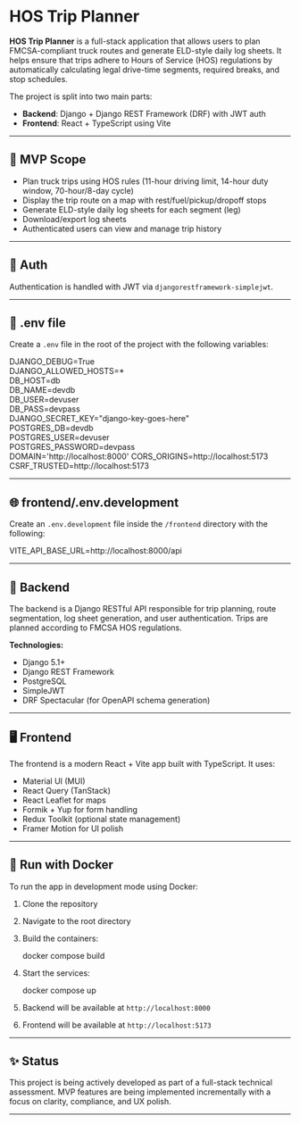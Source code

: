 # HOS Trip Planner

**HOS Trip Planner** is a full-stack application that allows users to plan FMCSA-compliant truck routes and generate ELD-style daily log sheets. It helps ensure that trips adhere to Hours of Service (HOS) regulations by automatically calculating legal drive-time segments, required breaks, and stop schedules.

The project is split into two main parts:

- **Backend**: Django + Django REST Framework (DRF) with JWT auth
- **Frontend**: React + TypeScript using Vite

---

## 🧪 MVP Scope

- Plan truck trips using HOS rules (11-hour driving limit, 14-hour duty window, 70-hour/8-day cycle)
- Display the trip route on a map with rest/fuel/pickup/dropoff stops
- Generate ELD-style daily log sheets for each segment (leg)
- Download/export log sheets
- Authenticated users can view and manage trip history

---

## 🔐 Auth

Authentication is handled with JWT via `djangorestframework-simplejwt`.

---

## 📁 .env file

Create a `.env` file in the root of the project with the following variables:

DJANGO_DEBUG=True  
DJANGO_ALLOWED_HOSTS=\*  
DB_HOST=db  
DB_NAME=devdb  
DB_USER=devuser  
DB_PASS=devpass  
DJANGO_SECRET_KEY="django-key-goes-here"  
POSTGRES_DB=devdb  
POSTGRES_USER=devuser  
POSTGRES_PASSWORD=devpass  
DOMAIN='http://localhost:8000'
CORS_ORIGINS=http://localhost:5173
CSRF_TRUSTED=http://localhost:5173

---

## 🌐 frontend/.env.development

Create an `.env.development` file inside the `/frontend` directory with the following:

VITE_API_BASE_URL=http://localhost:8000/api

---

## 🧰 Backend

The backend is a Django RESTful API responsible for trip planning, route segmentation, log sheet generation, and user authentication. Trips are planned according to FMCSA HOS regulations.

**Technologies:**

- Django 5.1+
- Django REST Framework
- PostgreSQL
- SimpleJWT
- DRF Spectacular (for OpenAPI schema generation)

---

## 🖥️ Frontend

The frontend is a modern React + Vite app built with TypeScript. It uses:

- Material UI (MUI)
- React Query (TanStack)
- React Leaflet for maps
- Formik + Yup for form handling
- Redux Toolkit (optional state management)
- Framer Motion for UI polish

---

## 🐳 Run with Docker

To run the app in development mode using Docker:

1. Clone the repository
2. Navigate to the root directory
3. Build the containers:

   docker compose build

4. Start the services:

   docker compose up

5. Backend will be available at `http://localhost:8000`
6. Frontend will be available at `http://localhost:5173`

---

## ✨ Status

This project is being actively developed as part of a full-stack technical assessment. MVP features are being implemented incrementally with a focus on clarity, compliance, and UX polish.

---
